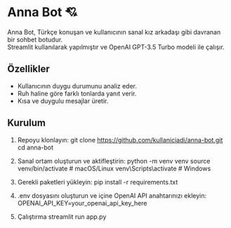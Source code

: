 # Anna Bot 💘

Anna Bot, Türkçe konuşan ve kullanıcının sanal kız arkadaşı gibi davranan bir sohbet botudur.  
Streamlit kullanılarak yapılmıştır ve OpenAI GPT-3.5 Turbo modeli ile çalışır.

## Özellikler

- Kullanıcının duygu durumunu analiz eder.
- Ruh haline göre farklı tonlarda yanıt verir.
- Kısa ve duygulu mesajlar üretir.

## Kurulum

1. Repoyu klonlayın:
git clone https://github.com/kullaniciadi/anna-bot.git
cd anna-bot

2. Sanal ortam oluşturun ve aktifleştirin:
python -m venv venv
source venv/bin/activate  # macOS/Linux
venv\Scripts\activate     # Windows

3. Gerekli paketleri yükleyin:
pip install -r requirements.txt

4. .env dosyasını oluşturun ve içine OpenAI API anahtarınızı ekleyin:
OPENAI_API_KEY=your_openai_api_key_here

5. Çalıştırma
streamlit run app.py
